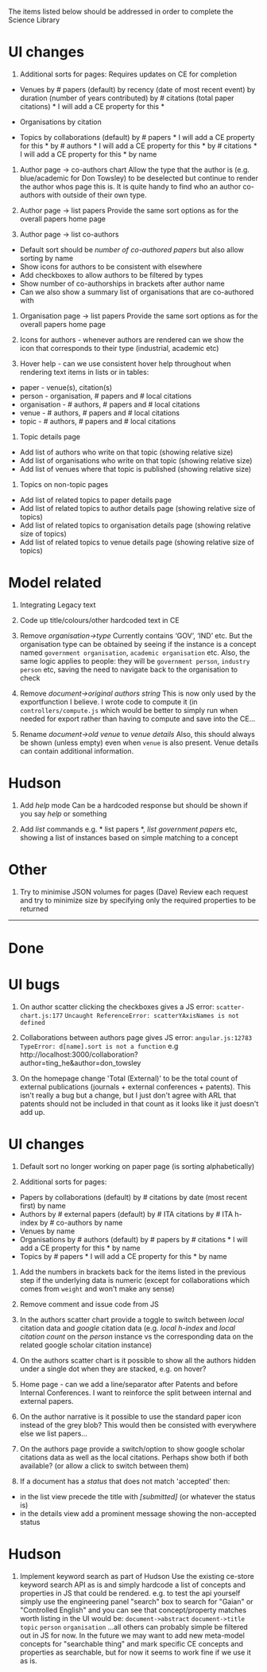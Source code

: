 The items listed below should be addressed in order to complete the
Science Library

# UI changes

1. Additional sorts for pages:
Requires updates on CE for completion

 + Venues
 by # papers (default)
 by recency (date of most recent event)
 by duration (number of years contributed)
 by # citations (total paper citations) * I will add a CE property for this *

 + Organisations
 by citation

 + Topics
 by collaborations (default)
 by # papers * I will add a CE property for this *
 by # authors * I will add a CE property for this *
 by # citations * I will add a CE property for this *
 by name

1. Author page -> co-authors chart
Allow the type that the author is (e.g. blue/academic for Don Towsley) to be
deselected but continue to render the author whos page this is.
It is quite handy to find who an author co-authors with outside of their own type.

1. Author page -> list papers
Provide the same sort options as for the overall papers home page

1. Author page -> list co-authors
 + Default sort should be *number of co-authored papers* but also allow sorting
by name
 + Show icons for authors to be consistent with elsewhere
 + Add checkboxes to allow authors to be filtered by types
 + Show number of co-authorships in brackets after author name
 + Can we also show a summary list of organisations that are co-authored with

1. Organisation page -> list papers
Provide the same sort options as for the overall papers home page

1. Icons for authors - whenever authors are rendered can we show the icon that
corresponds to their type (industrial, academic etc)

1. Hover help - can we use consistent hover help throughout when rendering text
items in lists or in tables:
 + paper - venue(s), citation(s)
 + person - organisation, # papers and # local citations
 + organisation - # authors, # papers and # local citations
 + venue - # authors, # papers and # local citations
 + topic - # authors, # papers and # local citations

1. Topic details page
 + Add list of authors who write on that topic (showing relative size)
 + Add list of organisations who write on that topic (showing relative size)
 + Add list of venues where that topic is published (showing relative size)

1. Topics on non-topic pages
 + Add list of related topics to paper details page
 + Add list of related topics to author details page (showing relative size of topics)
 + Add list of related topics to organisation details page (showing relative size of topics)
 + Add list of related topics to venue details page (showing relative size of topics)

# Model related

1. Integrating Legacy text

1. Code up title/colours/other hardcoded text in CE

1. Remove *organisation->type*
Currently contains ‘GOV’, ‘IND’ etc.  But the organisation type can be obtained
by seeing if the instance is a concept named `government organisation`,
`academic organisation` etc.
Also, the same logic applies to people: they will be `government person`,
`industry person` etc, saving the need to navigate back to the organisation to
check

1. Remove *document->original authors string*
This is now only used by the exportfunction I believe.  I wrote code to compute
it (in `controllers/compute.js` which would be better to simply run when needed
for export rather than having to compute and save into the CE...

1. Rename *document->old venue* to *venue details*
Also, this should always be shown (unless empty) even when `venue` is also
present.
Venue details can contain additional information.

# Hudson

1. Add *help* mode
Can be a hardcoded response but should be shown if you say *help* or something

1. Add *list* commands
e.g. * list papers *, *list government papers* etc, showing a list of instances
based on simple matching to a concept

# Other
1. Try to minimise JSON volumes for pages (Dave)
Review each request and try to minimize size by specifying only the required
properties to be returned

---------------------

# Done

# UI bugs

1. On author scatter clicking the checkboxes gives a JS error:
`scatter-chart.js:177`
`Uncaught ReferenceError: scatterYAxisNames is not defined`

1. Collaborations between authors page gives JS error:
`angular.js:12783`
`TypeError: d[name].sort is not a function`
e.g http://localhost:3000/collaboration?author=ting_he&author=don_towsley

1. On the homepage change 'Total (External)' to be the total count of external
publications (journals + external conferences + patents).
This isn't really a bug but a change, but I just don't agree with ARL that
patents should not be included in that count as it looks like it just doesn't
add up.

# UI changes

1. Default sort no longer working on paper page
(is sorting alphabetically)

1. Additional sorts for pages:
 + Papers
 by collaborations (default)
 by # citations
 by date (most recent first)
 by name
 + Authors
 by # external papers (default)
 by # ITA citations
 by # ITA h-index
 by # co-authors
 by name
 + Venues
 by name
 + Organisations
 by # authors (default)
 by # papers
 by # citations * I will add a CE property for this *
 by name
 + Topics
 by # papers * I will add a CE property for this *
 by name

1. Add the numbers in brackets back for the items listed in the previous step
if the underlying data is numeric (except for collaborations which comes from
`weight` and won't make any sense)

1. Remove comment and issue code from JS

1. In the authors scatter chart provide a toggle to switch between *local*
citation data and *google* citation data (e.g. *local h-index* and *local
citation count* on the *person* instance vs the corresponding data on the
related google scholar citation instance)

1. On the authors scatter chart is it possible to show all the authors hidden
under a single dot when they are stacked, e.g. on hover?

1. Home page - can we add a line/separator after Patents and before Internal
Conferences.
I want to reinforce the split between internal and external papers.

1. On the author narrative is it possible to use the standard paper icon instead
of the grey blob?
This would then be consisted with everywhere else we list papers...

1. On the authors page provide a switch/option to show google scholar citations
data as well as the local citations.
Perhaps show both if both available? (or allow a click to switch between them)

1. If a document has a *status* that does not match 'accepted' then:
 + in the list view precede the title with *[submitted]* (or whatever the status is)
 + in the details view add a prominent message showing the non-accepted status

# Hudson

1. Implement keyword search as part of Hudson
Use the existing ce-store keyword search API as is and simply hardcode a list of
concepts and properties in JS that could be rendered.
e.g. to test the api yourself simply use the engineering panel "search" box to
search for "Gaian" or "Controlled English" and you can see that concept/property
matches worth listing in the UI would be:
`document->abstract`
`document->title`
`topic`
`person`
`organisation`
...all others can probably simple be filtered out in JS for now.  In the future
we may want to add new meta-model concepts for "searchable thing" and mark
specific CE concepts and properties as searchable, but for now it seems to work
fine if we use it as is.
